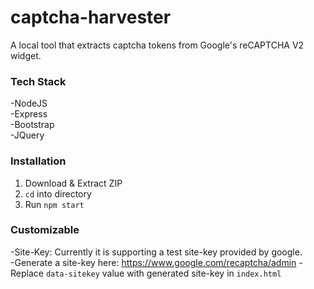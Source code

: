 # captcha-harvester
A local tool that extracts captcha tokens from Google's reCAPTCHA V2 widget.

### Tech Stack
-NodeJS  
-Express  
-Bootstrap  
-JQuery 

### Installation
1. Download & Extract ZIP
2. `cd` into directory
3. Run `npm start`

### Customizable
-Site-Key: Currently it is supporting a test site-key provided by google.  
  -Generate a site-key here: https://www.google.com/recaptcha/admin
  -Replace `data-sitekey` value with generated site-key in `index.html`
